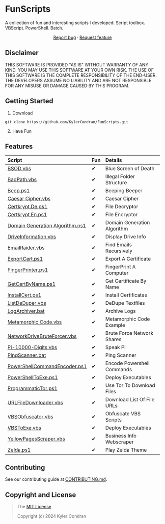 # FunScripts

A collection of fun and interesting scripts I developed. Script toolbox. VBScript. PowerShell. Batch.

<p align="center">
  <a href="https://github.com/KylerCondran/FunScripts/issues/new">Report bug</a>
  ·
  <a href="https://github.com/KylerCondran/FunScripts/issues/new">Request feature</a>
</p>

## Disclaimer

THIS SOFTWARE IS PROVIDED "AS IS" WITHOUT WARRANTY OF ANY KIND. YOU MAY USE THIS SOFTWARE AT YOUR OWN RISK. THE USE OF THIS SOFTWARE IS THE COMPLETE RESPONSIBILITY OF THE END-USER. THE DEVELOPERS ASSUME NO LIABILITY AND ARE NOT RESPONSIBLE FOR ANY MISUSE OR DAMAGE CAUSED BY THIS PROGRAM.

## Getting Started

1. Download
```
git clone https://github.com/KylerCondran/FunScripts.git
```
2. Have Fun

## Features

| <div align="left">Script</div>                          | <div align="left">Fun</div>      | <div align="left">Details</div>                     |
|---------------------------------|----------|-----------------------------|
| <a href="https://github.com/KylerCondran/FunScripts/blob/master/FunScripts/BSOD.vbs">BSOD.vbs</a>                        | ✔       | Blue Screen of Death        |
| <a href="https://github.com/KylerCondran/FunScripts/blob/master/FunScripts/BadPath.vbs">BadPath.vbs</a>                     | ✔       | Illegal Folder Structure    |
| <a href="https://github.com/KylerCondran/FunScripts/blob/master/FunScripts/Beep.ps1">Beep.ps1</a>                        | ✔       | Beeping Beeper              |
| <a href="https://github.com/KylerCondran/FunScripts/blob/master/FunScripts/Caesar%20Cipher.vbs">Caesar Cipher.vbs</a>               | ✔       | Caesar Cipher               |
| <a href="https://github.com/KylerCondran/FunScripts/blob/master/FunScripts/Certkrypt.De.ps1">Certkrypt.De.ps1</a>                | ✔       | File Decryptor              |
| <a href="https://github.com/KylerCondran/FunScripts/blob/master/FunScripts/Certkrypt.En.ps1">Certkrypt.En.ps1</a>                | ✔       | File Encryptor              |
| <a href="https://github.com/KylerCondran/FunScripts/blob/master/FunScripts/Domain%20Generation%20Algorithm.ps1">Domain Generation Algorithm.ps1</a> | ✔       | Domain Generation Algorithm |
| <a href="https://github.com/KylerCondran/FunScripts/blob/master/FunScripts/DriveInformation.vbs">DriveInformation.vbs</a>            | ✔       | Display Drive Info          |
| <a href="https://github.com/KylerCondran/FunScripts/blob/master/FunScripts/EmailRaider.vbs">EmailRaider.vbs</a>                 | ✔       | Find Emails Recursively     |
| <a href="https://github.com/KylerCondran/FunScripts/blob/master/FunScripts/ExportCert.ps1">ExportCert.ps1</a>                  | ✔       | Export A Certificate        |
| <a href="https://github.com/KylerCondran/FunScripts/blob/master/FunScripts/FingerPrinter.ps1">FingerPrinter.ps1</a>               | ✔       | FingerPrint A Computer      |
| <a href="https://github.com/KylerCondran/FunScripts/blob/master/FunScripts/GetCertByName.ps1">GetCertByName.ps1</a>               | ✔       | Get Certificate By Name     |
| <a href="https://github.com/KylerCondran/FunScripts/blob/master/FunScripts/InstallCert.ps1">InstallCert.ps1</a>                 | ✔       | Install Certificates        |
| <a href="https://github.com/KylerCondran/FunScripts/blob/master/FunScripts/ListDeDuper.vbs">ListDeDuper.vbs</a>                 | ✔       | DeDupe Textfiles            |
| <a href="https://github.com/KylerCondran/FunScripts/blob/master/FunScripts/LogArchiver.bat">LogArchiver.bat</a>                 | ✔       | Archive Logs                |
| <a href="https://github.com/KylerCondran/FunScripts/blob/master/FunScripts/Metamorphic%20Code.vbs">Metamorphic Code.vbs</a>            | ✔       | Metamorphic Code Example    |
| <a href="https://github.com/KylerCondran/FunScripts/blob/master/FunScripts/NetworkDriveBruteForcer.vbs">NetworkDriveBruteForcer.vbs</a>     | ✔       | Brute Force Network Shares  |
| <a href="https://github.com/KylerCondran/FunScripts/blob/master/FunScripts/Pi-10000-Digits.vbs">Pi-10000-Digits.vbs</a>             | ✔       | Speak Pi                    |
| <a href="https://github.com/KylerCondran/FunScripts/blob/master/FunScripts/PingScanner.bat">PingScanner.bat</a>                 | ✔       | Ping Scanner                |
| <a href="https://github.com/KylerCondran/FunScripts/blob/master/FunScripts/PowerShellCommandEncoder.ps1">PowerShellCommandEncoder.ps1</a>    | ✔       | Encode Powershell Commands  |
| <a href="https://github.com/KylerCondran/FunScripts/blob/master/FunScripts/PowerShellToExe.ps1">PowerShellToExe.ps1</a>             | ✔       | Deploy Executables          |
| <a href="https://github.com/KylerCondran/FunScripts/blob/master/FunScripts/ProgrammaticTor.ps1">ProgrammaticTor.ps1</a>             | ✔       | Use Tor To Download Files   |
| <a href="https://github.com/KylerCondran/FunScripts/blob/master/FunScripts/URLFileDownloader.vbs">URLFileDownloader.vbs</a>           | ✔       | Download List Of File URLs  |
| <a href="https://github.com/KylerCondran/FunScripts/blob/master/FunScripts/VBSObfuscator.vbs">VBSObfuscator.vbs</a>               | ✔       | Obfuscate VBS Scripts       |
| <a href="https://github.com/KylerCondran/FunScripts/blob/master/FunScripts/VBSToExe.vbs">VBSToExe.vbs</a>                    | ✔       | Deploy Executables          |
| <a href="https://github.com/KylerCondran/FunScripts/blob/master/FunScripts/YellowPagesScraper.vbs">YellowPagesScraper.vbs</a>          | ✔       | Business Info Webscraper    |
| <a href="https://github.com/KylerCondran/FunScripts/blob/master/FunScripts/Zelda.ps1">Zelda.ps1</a>                       | ✔       | Play Zelda Theme            |

## Contributing
See our contributing guide at [CONTRIBUTING.md](../master/CONTRIBUTING.md).

## Copyright and License
>The [MIT License](https://github.com/KylerCondran/FunScripts/blob/master/LICENSE)
>
>Copyright (c) 2024 Kyler Condran
